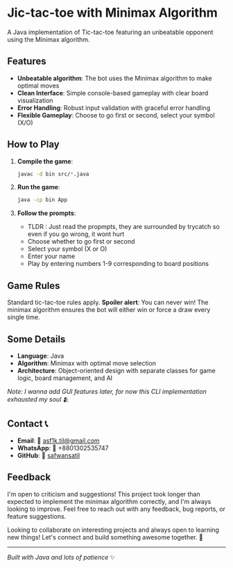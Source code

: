 # Jic-tac-toe with Minimax Algorithm

A Java implementation of Tic-tac-toe featuring an unbeatable opponent using the Minimax algorithm.

## Features

- **Unbeatable algorithm**: The bot uses the Minimax algorithm to make optimal moves
- **Clean Interface**: Simple console-based gameplay with clear board visualization
- **Error Handling**: Robust input validation with graceful error handling
- **Flexible Gameplay**: Choose to go first or second, select your symbol (X/O)

## How to Play

1. **Compile the game**:
   ```bash
   javac -d bin src/*.java
   ```

2. **Run the game**:
   ```bash
   java -cp bin App
   ```

3. **Follow the prompts**:
   - TLDR : Just read the propmpts, they are surrounded by trycatch so even if you go wrong, it wont hurt
   - Choose whether to go first or second
   - Select your symbol (X or O)
   - Enter your name
   - Play by entering numbers 1-9 corresponding to board positions

## Game Rules

Standard tic-tac-toe rules apply. **Spoiler alert**: You can never win! The minimax algorithm ensures the bot will either win or force a draw every single time.

## Some Details

- **Language**: Java
- **Algorithm**: Minimax with optimal move selection
- **Architecture**: Object-oriented design with separate classes for game logic, board management, and AI

*Note: I wanna add GUI features later, for now this CLI implementation exhausted my soul* 🫂

## Contact 📞

- **Email**: 📧 asf1k.til@gmail.com
- **WhatsApp**: 📱 +8801302535747
- **GitHub**: 🐙 [safwansatil](https://github.com/safwansatil)

## Feedback

I'm open to criticism and suggestions! This project took longer than expected to implement the minimax algorithm correctly, and I'm always looking to improve. Feel free to reach out with any feedback, bug reports, or feature suggestions.

Looking to collaborate on interesting projects and always open to learning new things! Let's connect and build something awesome together. 🙏

---

*Built with Java and lots of patience* ✨
